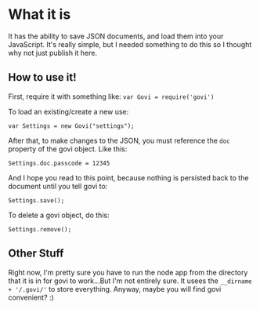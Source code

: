 What it is
==========
It has the ability to save JSON documents, and load them into your 
JavaScript. It's really simple, but I needed something to do this so I 
thought why not just publish it here. 

How to use it!
--------------
First, require it with something like: 
`var Govi = require('govi')`

To load an existing/create a new use: 

`var Settings = new Govi("settings");`

After that, to make changes to the JSON, you must reference the `doc` 
property of the govi object. Like this: 

`Settings.doc.passcode = 12345`

And I hope you read to this point, because nothing is persisted back to 
the document until you tell govi to: 

`Settings.save();`

To delete a govi object, do this: 

`Settings.remove();`

Other Stuff
-----------
Right now, I'm pretty sure you have to run the node app from the 
directory that it is in for govi to work...But I'm not entirely sure.
It usees the `__dirname + '/.govi/'` to store everything. Anyway, maybe 
you will find govi convenient? :)